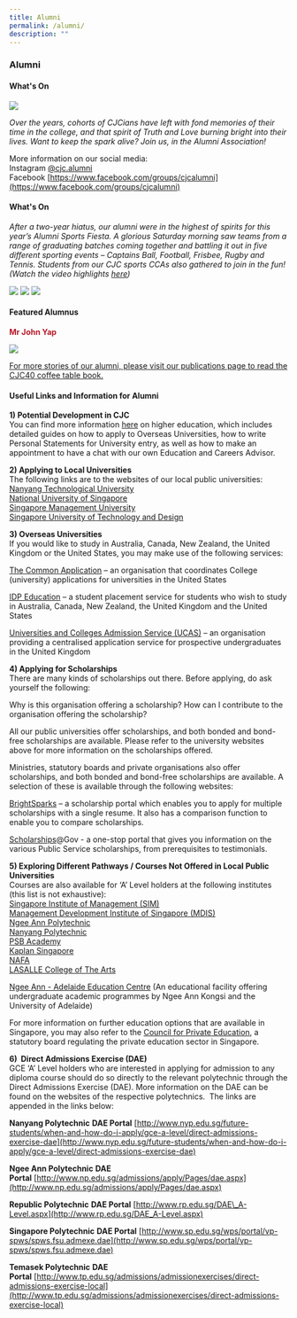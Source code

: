 ```yaml
---
title: Alumni
permalink: /alumni/
description: ""
---
```

### **Alumni**
#### **What's On**
![](/images/alumni1.jpg)

_Over the years, cohorts of CJCians have left with fond memories of their time in the college, and that spirit of Truth and Love burning bright into their lives. Want to keep the spark alive? Join us, in the Alumni Association!_

More information on our social media:<Br>
Instagram [@cjc.alumni](https://www.instagram.com/cjc.alumni/?hl=en)<br>
Facebook [https://www.facebook.com/groups/cjcalumni](https://www.facebook.com/groups/cjcalumni)

#### **What's On**
_After a two-year hiatus, our alumni were in the highest of spirits for this year’s Alumni Sports Fiesta. A glorious Saturday morning saw teams from a range of graduating batches coming together and battling it out in five different sporting events – Captains Ball, Football, Frisbee, Rugby and Tennis. Students from our CJC sports CCAs also gathered to join in the fun! (Watch the video highlights [here](https://youtu.be/ZbPdqsrPYB0))_

![](/images/alumni2.jpg)
![](/images/alumni3.jpg)
![](/images/alumni4.jpg)

#### **Featured Alumnus**
<span style = "color: #b61929"><b>Mr John Yap</b></span>

![](/images/alumni5.jpg)

[For more stories of our alumni, please visit our publications page to read the CJC40 coffee table book.](https://moe-cjc-staging.netlify.app/about-us/publications/)

#### **Useful Links and Information for Alumni**
**1\) Potential Development in CJC**<br>
You can find more information [here](https://go.gov.sg/cjc-potentialdevt) on higher education, which includes detailed guides on how to apply to Overseas Universities, how to write Personal Statements for University entry, as well as how to make an appointment to have a chat with our own Education and Careers Advisor.

**2\) Applying to Local Universities**<br>
The following links are to the websites of our local public universities:<br>
[Nanyang Technological University](http://www.ntu.edu.sg/)<br>
[National University of Singapore](http://www.nus.edu.sg/)<br>
[Singapore Management University](http://www.smu.edu.sg/)<br>
[Singapore University of Technology and Design](http://www.sutd.edu.sg/)

**3) Overseas Universities**<br>
If you would like to study in Australia, Canada, New Zealand, the United Kingdom or the United States, you may make use of the following services:

[The Common Application](http://www.commonapp.org/) – an organisation that coordinates College (university) applications for universities in the United States

[IDP Education](http://www.idp.com/) – a student placement service for students who wish to study in Australia, Canada, New Zealand, the United Kingdom and the United States

[Universities and Colleges Admission Service (UCAS)](http://www.ucas.com/) – an organisation providing a centralised application service for prospective undergraduates in the United Kingdom

**4) Applying for Scholarships**<br>
There are many kinds of scholarships out there. Before applying, do ask yourself the following:

Why is this organisation offering a scholarship? How can I contribute to the organisation offering the scholarship?

All our public universities offer scholarships, and both bonded and bond-free scholarships are available. Please refer to the university websites above for more information on the scholarships offered.

Ministries, statutory boards and private organisations also offer scholarships, and both bonded and bond-free scholarships are available. A selection of these is available through the following websites:

[BrightSparks](http://www.brightsparks.com.sg/) – a scholarship portal which enables you to apply for multiple scholarships with a single resume. It also has a comparison function to enable you to compare scholarships.

[Scholarships](http://www.scholarships.gov.sg/)@Gov [](http://www.scholarships.gov.sg/)\- a one-stop portal that gives you information on the various Public Service scholarships, from prerequisites to testimonials.

**5) Exploring Different Pathways / Courses Not Offered in Local Public Universities**<br>
Courses are also available for ‘A’ Level holders at the following institutes (this list is not exhaustive):<br>
[Singapore Institute of Management (SIM)](http://www.sim.edu.sg/)<br>
[Management Development Institute of Singapore (MDIS)](http://www.mdis.edu.sg/)<br>
[Ngee Ann Polytechnic](http://www.np.edu.sg/)<br>
[Nanyang Polytechnic](http://www.nyp.edu.sg/)<br>
[PSB Academy](http://www.psb-academy.edu.sg/)<br>
[Kaplan Singapore](http://www.kaplan.com.sg/)<br>
[NAFA](http://www.nafa.edu.sg/)<br>
[LASALLE College of The Arts](http://www.lasalle.edu.sg/)

[Ngee Ann - Adelaide Education Centre](http://www.naa.edu.sg/) (An educational facility offering undergraduate academic programmes by Ngee Ann Kongsi and the University of Adelaide)

For more information on further education options that are available in Singapore, you may also refer to the [Council for Private Education](http://www.cpe.gov.sg/), a statutory board regulating the private education sector in Singapore.

**6)  Direct Admissions Exercise (DAE)**<br>
GCE ‘A’ Level holders who are interested in applying for admission to any diploma course should do so directly to the relevant polytechnic through the Direct Admissions Exercise (DAE). More information on the DAE can be found on the websites of the respective polytechnics.  The links are appended in the links below:

**Nanyang Polytechnic** **DAE Portal** [http://www.nyp.edu.sg/future-students/when-and-how-do-i-apply/gce-a-level/direct-admissions-exercise-dae](http://www.nyp.edu.sg/future-students/when-and-how-do-i-apply/gce-a-level/direct-admissions-exercise-dae)

**Ngee Ann Polytechnic** **DAE Portal** [http://www.np.edu.sg/admissions/apply/Pages/dae.aspx](http://www.np.edu.sg/admissions/apply/Pages/dae.aspx)

**Republic Polytechnic** **DAE Portal** [http://www.rp.edu.sg/DAE\_A-Level.aspx](http://www.rp.edu.sg/DAE_A-Level.aspx)

**Singapore Polytechnic** **DAE Portal** [http://www.sp.edu.sg/wps/portal/vp-spws/spws.fsu.admexe.dae](http://www.sp.edu.sg/wps/portal/vp-spws/spws.fsu.admexe.dae)

**Temasek Polytechnic** **DAE Portal** [http://www.tp.edu.sg/admissions/admissionexercises/direct-admissions-exercise-local](http://www.tp.edu.sg/admissions/admissionexercises/direct-admissions-exercise-local)